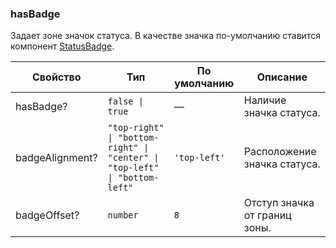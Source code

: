 ### hasBadge

Задает зоне значок статуса. В качестве значка по-умолчанию ставится компонент [StatusBadge](https://github.yandex-team.ru/search-interfaces/frontend/tree/master/packages/edu-components/src/components/StatusBadge).

<!-- props:start -->
| Свойство        | Тип                                                                        | По умолчанию | Описание                      |
| --------------- | -------------------------------------------------------------------------- | ------------ | ----------------------------- |
| hasBadge?       | `false \| true`                                                            | —            | Наличие значка статуса.       |
| badgeAlignment? | `"top-right" \| "bottom-right" \| "center" \| "top-left" \| "bottom-left"` | `'top-left'` | Расположение значка статуса.  |
| badgeOffset?    | `number`                                                                   | `8`          | Отступ значка от границ зоны. |
<!-- props:end -->
